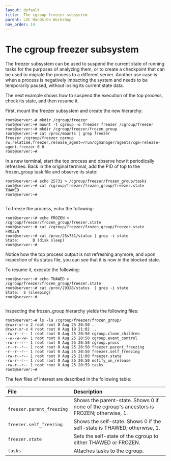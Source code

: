 ```yaml
---
layout: default
title:  The cgroup freezer subsystem
parent: LXC Hands-On Workshop
nav_order: 14
---
```



# The cgroup freezer subsystem

The freezer subsystem can be used to suspend the current state of running tasks for the purposes of analyzing them, or to create a checkpoint that can be used to migrate the process to a different server. Another use case is when a process is negatively impacting the system and needs to be temporarily paused, without losing its current state data.

The next example shows how to suspend the execution of the top process, check its state, and then resume it.

First, mount the freezer subsystem and create the new hierarchy:

```
root@server:~# mkdir /cgroup/freezer
root@server:~# mount -t cgroup -o freezer freezer /cgroup/freezer
root@server:~# mkdir /cgroup/freezer/frozen_group
root@server:~# cat /proc/mounts | grep freezer
freezer /cgroup/freezer cgroup rw,relatime,freezer,release_agent=/run/cgmanager/agents/cgm-release-agent.freezer 0 0
root@server:~#

```

In a new terminal, start the top process and observe how it periodically refreshes. Back in the original terminal, add the PID of top to the frozen_group task file and observe its state:

```
root@server:~# echo 25731 > /cgroup/freezer/frozen_group/tasks
root@server:~# cat /cgroup/freezer/frozen_group/freezer.state
THAWED
root@server:~#


```
To freeze the process, echo the following:

```
root@server:~# echo FROZEN > /cgroup/freezer/frozen_group/freezer.state
root@server:~# cat /cgroup/freezer/frozen_group/freezer.state
FROZEN
root@server:~# cat /proc/25s731/status | grep -i state
State:      D (disk sleep)
root@server:~#

```

Notice how the top process output is not refreshing anymore, and upon inspection of its status file, you can see that it is now in the blocked state.

To resume it, execute the following:

```
root@server:~# echo THAWED > /cgroup/freezer/frozen_group/freezer.state
root@server:~# cat /proc/29328/status  | grep -i state
State:  S (sleeping)
root@server:~#


```

Inspecting the frozen_group hierarchy yields the following files:

```
root@server:~# ls -la /cgroup/freezer/frozen_group/
drwxr-xr-x 2 root root 0 Aug 25 20:50 .
drwxr-xr-x 4 root root 0 Aug 19 21:02 ..
-rw-r--r-- 1 root root 0 Aug 25 20:50 cgroup.clone_children
--w--w--w- 1 root root 0 Aug 25 20:50 cgroup.event_control
-rw-r--r-- 1 root root 0 Aug 25 20:50 cgroup.procs
-r--r--r-- 1 root root 0 Aug 25 20:50 freezer.parent_freezing
-r--r--r-- 1 root root 0 Aug 25 20:50 freezer.self_freezing
-rw-r--r-- 1 root root 0 Aug 25 21:00 freezer.state
-rw-r--r-- 1 root root 0 Aug 25 20:50 notify_on_release
-rw-r--r-- 1 root root 0 Aug 25 20:59 tasks
root@server:~#

```
The few files of interest are described in the following table:

| File         | Description    | 
|:-------------|:------------------|
| ` freezer.parent_freezing`  | Shows the parent-state. Shows 0 if none of the cgroup's ancestors is FROZEN; otherwise, 1. | 
| `freezer.self_freezing` |  Shows the self-state. Shows 0 if the self-state is THAWED; otherwise, 1. | 
| ` freezer.state `  |  Sets the self-state of the cgroup to either THAWED or FROZEN. | 
| `tasks`  | Attaches tasks to the cgroup. | 

